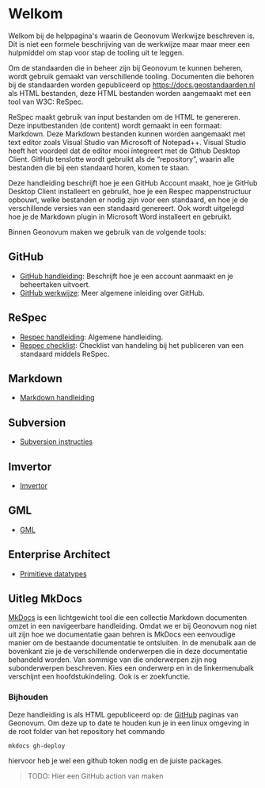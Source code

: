 # Welkom

Welkom bij de helppagina's waarin de Geonovum Werkwijze beschreven is. Dit is niet een formele beschrijving van de werkwijze maar maar meer een hulpmiddel om stap voor stap de tooling uit te leggen.

Om de standaarden die in beheer zijn bij Geonovum te kunnen beheren, wordt gebruik gemaakt van verschillende tooling. Documenten die behoren bij de standaarden worden gepubliceerd op https://docs.geostandaarden.nl als HTML bestanden, deze HTML bestanden worden aangemaakt met een tool van W3C: ReSpec. 

ReSpec maakt gebruik van input bestanden om de HTML te genereren. Deze inputbestanden (de content) wordt gemaakt in een formaat: Markdown. Deze Markdown bestanden kunnen worden aangemaakt met text editor zoals Visual Studio van Microsoft of Notepad++. Visual Studio heeft het voordeel dat de editor mooi integreert met de Github Desktop Client. GitHub tenslotte wordt gebruikt als de “repository”, waarin alle bestanden die bij een standaard horen, komen te staan.

Deze handleiding beschrijft hoe je een GitHub Account maakt, hoe je GitHub Desktop Client installeert en gebruikt, hoe je een Respec mappenstructuur opbouwt, welke bestanden er nodig zijn voor een standaard, en hoe je de verschillende versies van een standaard genereert. Ook wordt uitgelegd hoe je de Markdown plugin in Microsoft Word installeert en gebruikt.

Binnen Geonovum maken we gebruik van de volgende tools:

##  GitHub

- [GitHub handleiding](GitHub.md): Beschrijft hoe je een account aanmaakt en je beheertaken uitvoert.
- [GitHub werkwijze](GitHub-Inleiding.md): Meer algemene inleiding over GitHub.

##  ReSpec

- [Respec handleiding](ReSpec.md): Algemene handleiding.
- [Respec checklist](ReSpec-Checklists.md): Checklist van handeling bij het publiceren van een standaard middels ReSpec.

##  Markdown

- [Markdown handleiding](Markdown.md)

## Subversion

- [Subversion instructies](Subversion.md)

## Imvertor

 - [Imvertor](Imvertor.md)

## GML

- [GML](GML.md)

## Enterprise Architect

- [Primitieve datatypes](PrimitieveDatatypes.md)

## Uitleg MkDocs

[MkDocs](https://www.mkdocs.org/) is een lichtgewicht tool die een collectie Markdown documenten omzet in een navigeerbare handleiding. Omdat we er bij Geonovum nog niet uit zijn hoe we documentatie gaan behren is MkDocs een eenvoudige manier om de bestaande documentatie te ontsluiten. In de menubalk aan de bovenkant zie je de verschillende onderwerpen die in deze documentatie behandeld worden. Van sommige van die onderwerpen zijn nog subonderwerpen beschreven. Kies een onderwerp en in de linkermenubalk verschijnt een hoofdstukindeling. Ook is er zoekfunctie.

### Bijhouden

Deze handleiding is als HTML gepubliceerd op: de [GitHub](https://geonovum.github.io/handleiding-tooling/) paginas van Geonovum. Om deze up to date te houden kun je in een linux omgeving in de root folder van het repository het commando

```
mkdocs gh-deploy
```
hiervoor heb je wel een github token nodig en de juiste packages. 

>
> TODO: Hier een GitHub action van maken
>

